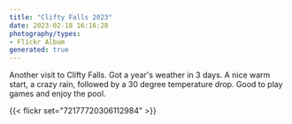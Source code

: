 ```yaml
---
title: "Clifty Falls 2023"
date: 2023-02-18 16:16:28
photography/types:
- Flickr Album
generated: true
---
```

Another visit to Clifty Falls. Got a year's weather in 3 days. A nice warm start, a crazy rain, followed by a 30 degree temperature drop. Good to play games and enjoy the pool.

{{< flickr set="72177720306112984" >}}

<!--more-->

